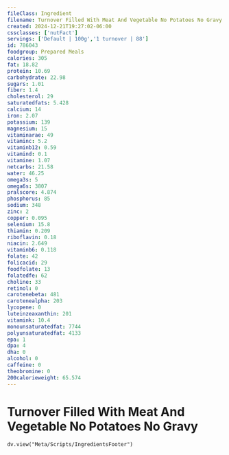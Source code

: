 ```yaml
---
fileClass: Ingredient
filename: Turnover Filled With Meat And Vegetable No Potatoes No Gravy
created: 2024-12-21T19:27:02-06:00
cssclasses: ['nutFact']
servings: ['Default | 100g','1 turnover | 88']
id: 786043
foodgroup: Prepared Meals
calories: 305
fat: 18.82
protein: 10.69
carbohydrate: 22.98
sugars: 1.01
fiber: 1.4
cholesterol: 29
saturatedfats: 5.428
calcium: 14
iron: 2.07
potassium: 139
magnesium: 15
vitaminarae: 49
vitaminc: 5.2
vitaminb12: 0.59
vitamind: 0.1
vitamine: 1.07
netcarbs: 21.58
water: 46.25
omega3s: 5
omega6s: 3807
pralscore: 4.874
phosphorus: 85
sodium: 348
zinc: 2
copper: 0.095
selenium: 15.8
thiamin: 0.209
riboflavin: 0.18
niacin: 2.649
vitaminb6: 0.118
folate: 42
folicacid: 29
foodfolate: 13
folatedfe: 62
choline: 33
retinol: 0
carotenebeta: 481
carotenealpha: 203
lycopene: 0
luteinzeaxanthin: 201
vitamink: 10.4
monounsaturatedfat: 7744
polyunsaturatedfat: 4133
epa: 1
dpa: 4
dha: 0
alcohol: 0
caffeine: 0
theobromine: 0
200calorieweight: 65.574
---
```


# Turnover Filled With Meat And Vegetable No Potatoes No Gravy

```dataviewjs
dv.view("Meta/Scripts/IngredientsFooter")
```